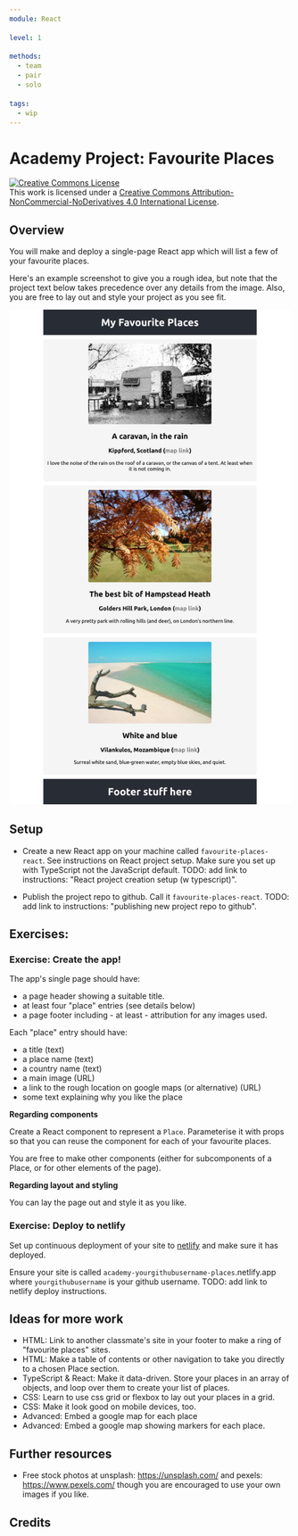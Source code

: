 ```yaml
---
module: React

level: 1

methods:
  - team
  - pair
  - solo

tags:
  - wip
---
```


# Academy Project: Favourite Places

<a rel="license" href="http://creativecommons.org/licenses/by-nc-nd/4.0/"><img alt="Creative Commons License" style="border-width:0" src="https://i.creativecommons.org/l/by-nc-nd/4.0/88x31.png" /></a><br />This work is licensed under a <a rel="license" href="http://creativecommons.org/licenses/by-nc-nd/4.0/">Creative Commons Attribution-NonCommercial-NoDerivatives 4.0 International License</a>.

## Overview

You will make and deploy a single-page React app which will list a few of your favourite places.

Here's an example screenshot to give you a rough idea, but note that the project text below takes precedence over any details from the image. Also, you are free to lay out and style your project as you see fit.

![example screenshot of simple implementation of the 'favourite places' project](example-screenshots/screenshot.png)

## Setup

- Create a new React app on your machine called `favourite-places-react`. See instructions on React project setup. Make sure you set up with TypeScript not the JavaScript default. TODO: add link to instructions: "React project creation setup (w typescript)".

- Publish the project repo to github. Call it `favourite-places-react`. TODO: add link to instructions: "publishing new project repo to github".

## Exercises:

### Exercise: Create the app!

The app's single page should have:

- a page header showing a suitable title.
- at least four "place" entries (see details below)
- a page footer including - at least - attribution for any images used.

Each "place" entry should have:

- a title (text)
- a place name (text)
- a country name (text)
- a main image (URL)
- a link to the rough location on google maps (or alternative) (URL)
- some text explaining why you like the place

**Regarding components**

Create a React component to represent a `Place`.
Parameterise it with props so that you can reuse the component for each of your favourite places.

You are free to make other components (either for subcomponents of a Place, or for other elements of the page).

**Regarding layout and styling**

You can lay the page out and style it as you like.

### Exercise: Deploy to netlify

Set up continuous deployment of your site to [netlify](https://netlify.app/) and make sure it has deployed.

Ensure your site is called `academy-yourgithubusername-places`.netlify.app where `yourgithubusername` is your github username. TODO: add link to netlify deploy instructions.

## Ideas for more work

- HTML: Link to another classmate's site in your footer to make a ring of "favourite places" sites.
- HTML: Make a table of contents or other navigation to take you directly to a chosen Place section.
- TypeScript & React: Make it data-driven. Store your places in an array of objects, and loop over them to create your list of places.
- CSS: Learn to use css grid or flexbox to lay out your places in a grid.
- CSS: Make it look good on mobile devices, too.
- Advanced: Embed a google map for each place
- Advanced: Embed a google map showing markers for each place.

## Further resources

- Free stock photos at unsplash: https://unsplash.com/ and pexels: https://www.pexels.com/ though you are encouraged to use your own images if you like.

## Credits
